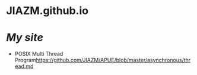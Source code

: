 # JIAZM.github.io
# ***My site***

+ POSIX Multi Thread Program<https://github.com/JIAZM/APUE/blob/master/asynchronous/thread.md>

